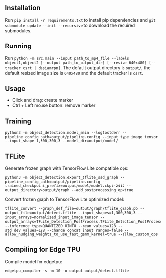 ## Installation

Run `pip install -r requirements.txt` to install pip dependencies and `git submodule update --init --recursive` to download the required submodules.

## Running

Run `python -m src.main --input path_to_mp4_file --labels object1,object2 [--output path_to_output_dir] [--resize 640x480] [--tracker csrt | dasiamrpn]`. The default output
directory is `output/`, the default resized image size is `640x480` and the default tracker is `csrt`.

## Usage

* Click and drag: create marker
* Ctrl + Left mouse button: remove marker

## Training

```
python3 -m object_detection.model_main --logtostderr --pipeline_config_path=output/pipeline.config --input_type image_tensor --input_shape 1,300,300,3 --model_dir=output/model/
```

## TFLite

Generate frozen graph with TensorFlow Lite compatible ops:
```
python3 -m object_detection.export_tflite_ssd_graph --pipeline_config_path=output/pipeline.config --trained_checkpoint_prefix=output/model/model.ckpt-2412 --output_directory=output/graph --add_postprocessing_op=true
```

Convert frozen graph to TensorFlow Lite optimized model:
```
tflite_convert --graph_def_file=output/graph/tflite_graph.pb --output_file=output/detect.tflite --input_shapes=1,300,300,3 --input_arrays=normalized_input_image_tensor --output_arrays=TFLite_Detection_PostProcess,TFLite_Detection_PostProcess:1,TFLite_Detection_PostProcess:2,TFLite_Detection_PostProcess:3 --inference_type=QUANTIZED_UINT8 --mean_values=128 --std_dev_values=128 --change_concat_input_ranges=false --allow_nudging_weights_to_use_fast_gemm_kernel=true --allow_custom_ops
```

## Compiling for Edge TPU

Compile model for edgetpu:
```
edgetpu_compiler -s -m 10 -o output output/detect.tflite
```
